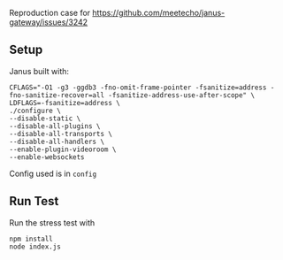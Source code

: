 Reproduction case for https://github.com/meetecho/janus-gateway/issues/3242

## Setup

Janus built with:

```
CFLAGS="-O1 -g3 -ggdb3 -fno-omit-frame-pointer -fsanitize=address -fno-sanitize-recover=all -fsanitize-address-use-after-scope" \
LDFLAGS=-fsanitize=address \
./configure \
--disable-static \
--disable-all-plugins \
--disable-all-transports \
--disable-all-handlers \
--enable-plugin-videoroom \
--enable-websockets
```

Config used is in `config`

## Run Test

Run the stress test with

```
npm install
node index.js
```
